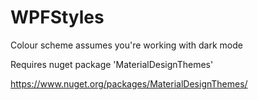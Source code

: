 # WPFStyles

Colour scheme assumes you're working with dark mode

Requires nuget package 'MaterialDesignThemes'

  https://www.nuget.org/packages/MaterialDesignThemes/
